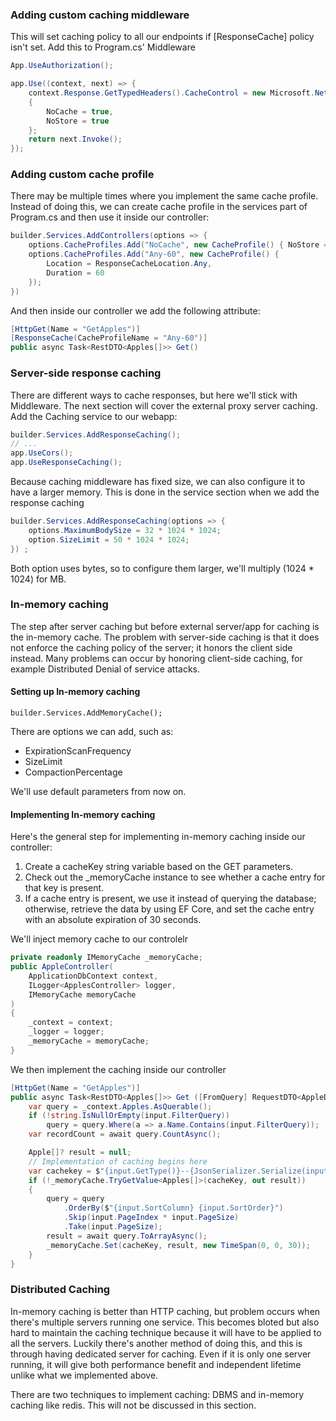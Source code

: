 ### Adding custom caching middleware

This will set caching policy to all our endpoints if [ResponseCache] policy isn't set. Add this to Program.cs' Middleware

```csharp
App.UseAuthorization();

app.Use((context, next) => {
	context.Response.GetTypedHeaders().CacheControl = new Microsoft.Net.Http.Headers.CacheControlHeaderValue()
	{
		NoCache = true,
		NoStore = true
	};
	return next.Invoke();
});
```

### Adding custom cache profile

There may be multiple times where you implement the same cache profile. Instead of doing this, we can create cache profile in the services part of Program.cs and then use it inside our controller:

```csharp
builder.Services.AddControllers(options => {
	options.CacheProfiles.Add("NoCache", new CacheProfile() { NoStore = true });
	options.CacheProfiles.Add("Any-60", new CacheProfile() {
		Location = ResponseCacheLocation.Any,
		Duration = 60
	});
})
```

And then inside our controller we add the following attribute:

```csharp
[HttpGet(Name = "GetApples")]
[ResponseCache(CacheProfileName = "Any-60")]
public async Task<RestDTO<Apples[]>> Get()
```

### Server-side response caching

There are different ways to cache responses, but here we'll stick with Middleware. The next section will cover the external proxy server caching. Add the Caching service to our webapp:

```csharp
builder.Services.AddResponseCaching();
// ...
app.UseCors();
app.UseResponseCaching();
```

Because caching middleware has fixed size, we can also configure it to have a larger memory. This is done in the service section when we add the response caching

```csharp
builder.Services.AddResponseCaching(options => {
	options.MaximumBodySize = 32 * 1024 * 1024;
	option.SizeLimit = 50 * 1024 * 1024;
}) ;
```

Both option uses bytes, so to configure them larger, we'll multiply (1024 \* 1024) for MB.

### In-memory caching

The step after server caching but before external server/app for caching is the in-memory cache. The problem with server-side caching is that it does not enforce the caching policy of the server; it honors the client side instead. Many problems can occur by honoring client-side caching, for example Distributed Denial of service attacks.

#### Setting up In-memory caching

```
builder.Services.AddMemoryCache();
```

There are options we can add, such as:

- ExpirationScanFrequency
- SizeLimit
- CompactionPercentage

We'll use default parameters from now on.

#### Implementing In-memory caching

Here's the general step for implementing in-memory caching inside our controller:

1. Create a cacheKey string variable based on the GET parameters.
2. Check out the \_memoryCache instance to see whether a cache entry for that key is present.
3. If a cache entry is present, we use it instead of querying the database; otherwise, retrieve the data by using EF Core, and set the cache entry with an absolute expiration of 30 seconds.

We'll inject memory cache to our controlelr

```csharp
private readonly IMemoryCache _memoryCache;
public AppleController(
	ApplicationDbContext context,
	ILogger<ApplesController> logger,
	IMemoryCache memoryCache
)
{
	_context = context;
	_logger = logger;
	_memoryCache = memoryCache;
}
```

We then implement the caching inside our controller

```csharp
[HttpGet(Name = "GetApples")]
public async Task<RestDTO<Apples[]>> Get ([FromQuery] RequestDTO<AppleDTO> input) {
	var query = _context.Apples.AsQuerable();
	if (!string.IsNullOrEmpty(input.FilterQuery))
		query = query.Where(a => a.Name.Contains(input.FilterQuery));
	var recordCount = await query.CountAsync();

	Apple[]? result = null;
	// Implementation of caching begins here
	var cachekey = $"{input.GetType()}--{JsonSerializer.Serialize(input)}";
	if (!_memoryCache.TryGetValue<Apples[]>(cacheKey, out result))
	{
		query = query
			.OrderBy($"{input.SortColumn} {input.SortOrder}")
			.Skip(input.PageIndex * input.PageSize)
			.Take(input.PageSize);
		result = await query.ToArrayAsync();
		_memoryCache.Set(cacheKey, result, new TimeSpan(0, 0, 30));
	}
}
```

### Distributed Caching

In-memory caching is better than HTTP caching, but problem occurs when there's multiple servers running one service. This becomes bloted but also hard to maintain the caching technique because it will have to be applied to all the servers. Luckily there's another method of doing this, and this is through having dedicated server for caching. Even if it is only one server running, it will give both performance benefit and independent lifetime unlike what we implemented above.

There are two techniques to implement caching: DBMS and in-memory caching like redis. This will not be discussed in this section.
